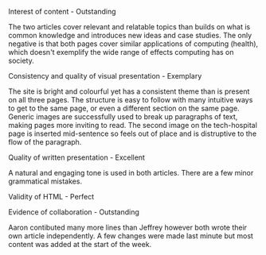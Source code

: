 Interest of content - Outstanding

The two articles cover relevant and relatable topics than builds on what is common knowledge and introduces new ideas and case studies. The only negative is that both pages cover similar applications of computing (health), which doesn't exemplify the wide range of effects computing has on society.

Consistency and quality of visual presentation - Exemplary

The site is bright and colourful yet has a consistent theme than is present on all three pages. The structure is easy to follow with many intuitive ways to get to the same page, or even a different section on the same page. Generic images are successfully used to break up paragraphs of text, making pages more inviting to read. The second image on the tech-hospital page is inserted mid-sentence so feels out of place and is distruptive to the flow of the paragraph.

Quality of written presentation - Excellent

A natural and engaging tone is used in both articles. There are a few minor grammatical mistakes.

Validity of HTML - Perfect


Evidence of collaboration - Outstanding

Aaron contibuted many more lines than Jeffrey however both wrote their own article independently. A few changes were made last minute but most content was added at the start of the week.
